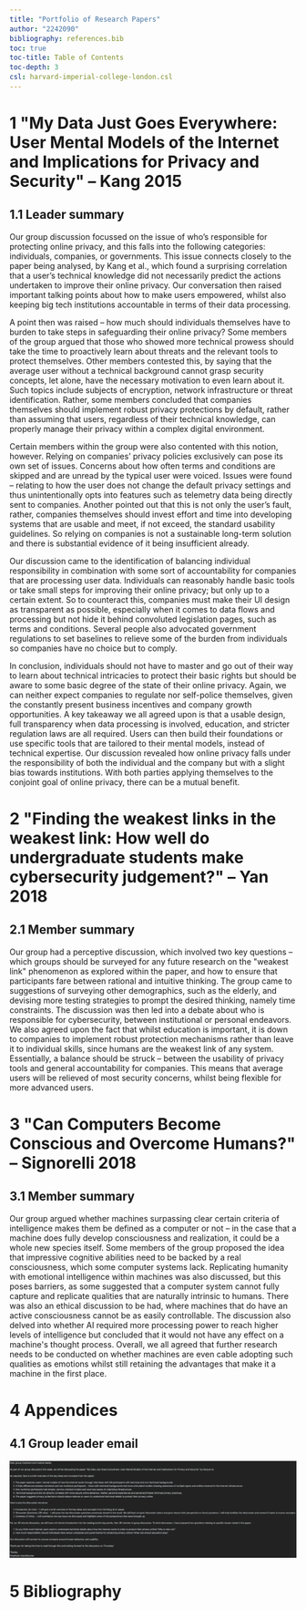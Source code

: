 ```yaml
---
title: "Portfolio of Research Papers"
author: "2242090"
bibliography: references.bib
toc: true
toc-title: Table of Contents
toc-depth: 3
csl: harvard-imperial-college-london.csl
---
```


# 1 "My Data Just Goes Everywhere: User Mental Models of the Internet and Implications for Privacy and Security" – Kang 2015

## 1.1 Leader summary

Our group discussion focussed on the issue of who’s responsible for protecting online privacy, and this falls into the following categories: individuals, companies, or governments. This issue connects closely to the paper being analysed, by Kang et al., which found a surprising correlation that a user’s technical knowledge did not necessarily predict the actions undertaken to improve their online privacy. Our conversation then raised important talking points about how to make users empowered, whilst also keeping big tech institutions accountable in terms of their data processing.

A point then was raised – how much should individuals themselves have to burden to take steps in safeguarding their online privacy? Some members of the group argued that those who showed more technical prowess should take the time to proactively learn about threats and the relevant tools to protect themselves. Other members contested this, by saying that the average user without a technical background cannot grasp security concepts, let alone, have the necessary motivation to even learn about it. Such topics include subjects of encryption, network infrastructure or threat identification. Rather, some members concluded that companies themselves should implement robust privacy protections by default, rather than assuming that users, regardless of their technical knowledge, can properly manage their privacy within a complex digital environment.

Certain members within the group were also contented with this notion, however. Relying on companies’ privacy policies exclusively can pose its own set of issues. Concerns about how often terms and conditions are skipped and are unread by the typical user were voiced. Issues were found – relating to how the user does not change the default privacy settings and thus unintentionally opts into features such as telemetry data being directly sent to companies. Another pointed out that this is not only the user’s fault, rather, companies themselves should invest effort and time into developing systems that are usable and meet, if not exceed, the standard usability guidelines. So relying on companies is not a sustainable long-term solution and there is substantial evidence of it being insufficient already.

Our discussion came to the identification of balancing individual responsibility in combination with some sort of accountability for companies that are processing user data. Individuals can reasonably handle basic tools or take small steps for improving their online privacy; but only up to a certain extent. So to counteract this, companies must make their UI design as transparent as possible, especially when it comes to data flows and processing but not hide it behind convoluted legislation pages, such as terms and conditions. Several people also advocated government regulations to set baselines to relieve some of the burden from individuals so companies have no choice but to comply.

In conclusion, individuals should not have to master and go out of their way to learn about technical intricacies to protect their basic rights but should be aware to some basic degree of the state of their online privacy. Again, we can neither expect companies to regulate nor self-police themselves, given the constantly present business incentives and company growth opportunities. A key takeaway we all agreed upon is that a usable design, full transparency when data processing is involved, education, and stricter regulation laws are all required. Users can then build their foundations or use specific tools that are tailored to their mental models, instead of technical expertise. Our discussion revealed how online privacy falls under the responsibility of both the individual and the company but with a slight bias towards institutions. With both parties applying themselves to the conjoint goal of online privacy, there can be a mutual benefit.

# 2 "Finding the weakest links in the weakest link: How well do undergraduate students make cybersecurity judgement?" – Yan 2018

## 2.1 Member summary

Our group had a perceptive discussion, which involved two key questions – which groups should be surveyed for any future research on the "weakest link" phenomenon as explored within the paper, and how to ensure that participants fare between rational and intuitive thinking. The group came to suggestions of surveying other demographics, such as the elderly, and devising more testing strategies to prompt the desired thinking, namely time constraints. The discussion was then led into a debate about who is responsible for cybersecurity, between institutional or personal endeavors. We also agreed upon the fact that whilst education is important, it is down to companies to implement robust protection mechanisms rather than leave it to individual skills, since humans are the weakest link of any system. Essentially, a balance should be struck – between the usability of privacy tools and general accountability for companies. This means that average users will be relieved of most security concerns, whilst being flexible for more advanced users.

# 3 "Can Computers Become Conscious and Overcome Humans?" – Signorelli 2018

## 3.1 Member summary

Our group argued whether machines surpassing clear certain criteria of intelligence makes them be defined as a computer or not – in the case that a machine does fully develop consciousness and realization, it could be a whole new species itself. Some members of the group proposed the idea that impressive cognitive abilities need to be backed by a real consciousness, which some computer systems lack. Replicating humanity with emotional intelligence within machines was also discussed, but this poses barriers, as some suggested that a computer system cannot fully capture and replicate qualities that are naturally intrinsic to humans. There was also an ethical discussion to be had, where machines that do have an active consciousness cannot be as easily controllable. The discussion also delved into whether AI required more processing power to reach higher levels of intelligence but concluded that it would not have any effect on a machine's thought process. Overall, we all agreed that further research needs to be conducted on whether machines are even cable adopting such qualities as emotions whilst still retaining the advantages that make it a machine in the first place.

# 4 Appendices

## 4.1 Group leader email

![](images/group-leader-email.png)

# 5 Bibliography